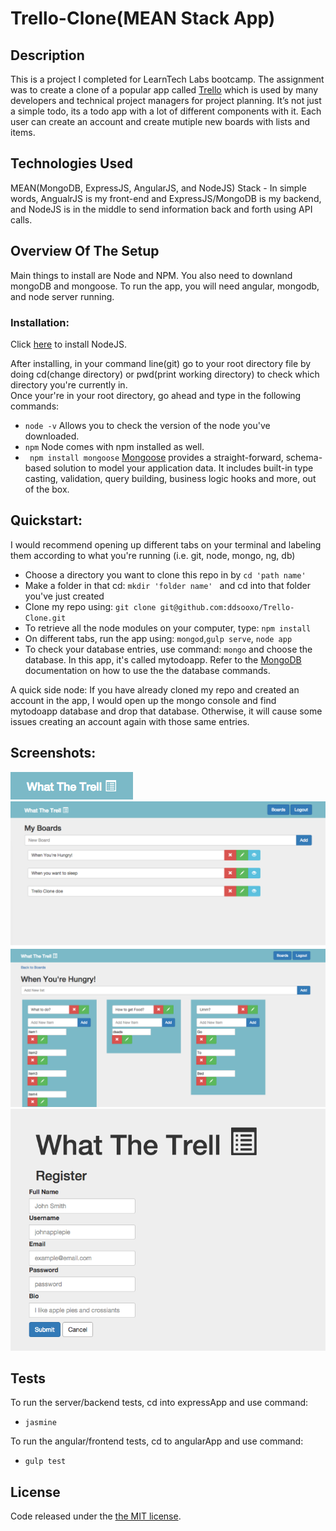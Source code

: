 # Trello-Clone(MEAN Stack App)

## Description
This is a project I completed for LearnTech Labs bootcamp. The assignment was to create a clone
of a popular app called [Trello](https://trello.com/) which is used by many
developers and technical project managers for project planning.
It’s not just a simple todo, its a todo app with a lot of different components with it.
Each user can create an account and create mutiple new boards with lists and items.

## Technologies Used
MEAN(MongoDB, ExpressJS, AngularJS, and NodeJS) Stack - In simple words, AngualrJS is my front-end and 
ExpressJS/MongoDB is my backend, and NodeJS is in the middle to send information back and forth using API calls.

 
## Overview Of The Setup
Main things to install are Node and NPM. You also need to downland mongoDB and mongoose. To run the app, you will need angular, mongodb, and node server running.

### Installation:

Click [here](https://nodejs.org/en/) to install NodeJS.

After installing, in your command line(git) go to  your root directory file by doing cd(change directory) or pwd(print working directory) to check which directory you're currently in.  
Once your're in your root directory, go ahead and type in the following commands: 
* `node -v` Allows you to check the version of the node you've downloaded.
* `npm`  Node comes with npm installed as well. 
* ` npm install mongoose`  [Mongoose](http://mongoosejs.com/docs/index.html) provides a straight-forward, schema-based solution to model your application data. It includes built-in type casting, validation, query building, business logic hooks and more, out of the box.


## Quickstart:
I would recommend opening up different tabs on your terminal and labeling them according to what you're running (i.e. git, node, mongo, ng, db)

* Choose a directory you want to clone this repo in by `cd 'path name' `
* Make a folder in that cd: `mkdir 'folder name' ` and cd into that folder you've just created
* Clone my repo using: `git clone git@github.com:ddsooxo/Trello-Clone.git`
* To retrieve all the node modules on your computer, type: `npm install `
* On different tabs, run the app using: `mongod`,`gulp serve`, `node app`
* To check your database entries, use command: ` mongo ` and choose the database. In this app, it's called mytodoapp. Refer to the [MongoDB](https://docs.mongodb.org/manual/tutorial/use-database-commands/) documentation on how to use the the database commands.

A quick side node: If you have already cloned my repo and created an account in the app, I would open up the mongo console and find mytodoapp database and drop that database. Otherwise, it will cause some issues creating an account again with those same entries.

## Screenshots: 

![Alt text](https://github.com/ddsooxo/Trello-Clone/blob/master/png/title.png)
![Alt text](https://github.com/ddsooxo/Trello-Clone/blob/master/png/boardPage.png)
![Alt text](https://github.com/ddsooxo/Trello-Clone/blob/master/png/listPage.png)
![Alt text](https://github.com/ddsooxo/Trello-Clone/blob/master/png/registerPage.png)





## Tests
To run the server/backend tests, cd into expressApp and use command:
* `jasmine`

To run the angular/frontend tests, cd to angularApp and use command: 
* `gulp test`

## License
Code released under the [the MIT license](https://github.com/ddsooxo/Trello-Clone/blob/png/LICENSE).



